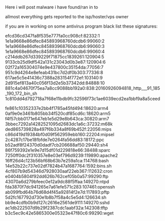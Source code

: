 Here i will post malware i have found/ran in to 


allmost everything gets reported to the isp/hoster/vps owner

if you are in working on some antivirus program black list these signatures:

efcd36cd347fa8f535e777fa0cc908cf:82332:1
1e1a9668e86dfec845893968760dcdb6:99060:2
1e1a9668e86dfec845893968760dcdb6:99060:3
1e1a9668e86dfec845893968760dcdb6:99060:4
c214ddb267d339229f71875cc1839261:120904:5
9133cb25d9df542a131c23043d0b3e87:120904:6
02f72a165304074e9e437800c35154da:77056:7
951c9d4264e8efeab431bc7d2df0b303:77336:8
617ae5c5e41436c7388a283154f772ef:103140:9
2d915ef813a40c056f13d2e5b37342dd:84888:10
881c4a04670f75ea7a8cc9088bb192a0:838:20160926094818_http___91_185_190_172_bin_sh
1c810dd4d792718a7f68e11bdb9fc32596f73c1ae6039ecd2ea1bbf9a8a5ceed

fe861c10352337e2bb4f1785a45fd494:18620:arm4
0af9e0e3461b805bb34f520cdf85cd6c:18620:arm5
f4f57cbb0171e647eb1e5d29e8b643ca:30820:arm7
3bbec7292a14282521095d2683dc1a6c:37232:m68k
ded865739828a497f6b334a8f69b452f:22056:mips
c86d419d19384bf0d09f562959ebb160:22204:mipsel
2c4287c17be18fbfde7e0264fa56dd83:18172:ppc
b52adf8f24370d0dadf7cb206688af50:29440:sh4
86f759392e1e9e7d15df01d229818e66:38488:sparc
7250ff0dc2f310357e8e03ef796d9239:119890:apache2
16ff26d4c123b56bf68b63b7e259a1ca:114768:bash
14e52b22c737e02df7824b47a1687764:1592:bins.sh
4cf807b9d54346d7928030aaf22eb367:112632:cron
e0404b5804f92dd626b762cef05b0a57:99290:ftp
43070a6d279bfeec0e12a9dc88f5ffaa:149270:ntpd
fda3870f7dc941265e7a61efe571c283:107461:openssh
ab099fbd64b76d68d4f45a92814f2e7d:117893:pftp
5d2fc167792d730e1b8b7f58a4c5e5d4:126634:sh
bb9e4cdfb0b9d127c2616e2561de9111:149270:sshd
ac1db222507d9b29f2387cdc1aabf32a:142308:tftp
b3c5ec9c42e5865300e05323e47f80c6:99290:wget

